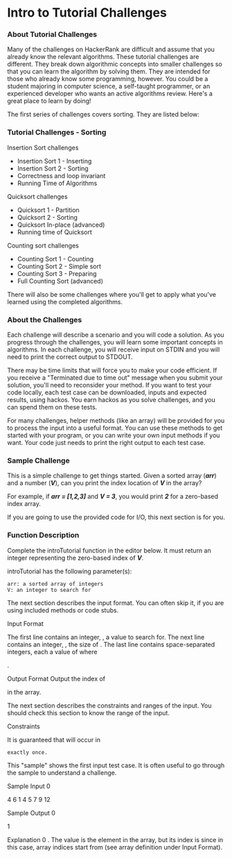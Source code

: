 # Intro to Tutorial Challenges

### About Tutorial Challenges

Many of the challenges on HackerRank are difficult and assume that you already know the relevant algorithms. These tutorial challenges are different. They break down algorithmic concepts into smaller challenges so that you can learn the algorithm by solving them. They are intended for those who already know some programming, however. You could be a student majoring in computer science, a self-taught programmer, or an experienced developer who wants an active algorithms review. Here's a great place to learn by doing!

The first series of challenges covers sorting. They are listed below:

### Tutorial Challenges - Sorting

Insertion Sort challenges

- Insertion Sort 1 - Inserting
- Insertion Sort 2 - Sorting
- Correctness and loop invariant
- Running Time of Algorithms

Quicksort challenges

- Quicksort 1 - Partition
- Quicksort 2 - Sorting
- Quicksort In-place (advanced)
- Running time of Quicksort

Counting sort challenges

- Counting Sort 1 - Counting
- Counting Sort 2 - Simple sort
- Counting Sort 3 - Preparing
- Full Counting Sort (advanced)

There will also be some challenges where you'll get to apply what you've learned using the completed algorithms.

### About the Challenges

Each challenge will describe a scenario and you will code a solution. As you progress through the challenges, you will learn some important concepts in algorithms. In each challenge, you will receive input on STDIN and you will need to print the correct output to STDOUT.

There may be time limits that will force you to make your code efficient. If you receive a "Terminated due to time out" message when you submit your solution, you'll need to reconsider your method. If you want to test your code locally, each test case can be downloaded, inputs and expected results, using hackos. You earn hackos as you solve challenges, and you can spend them on these tests.

For many challenges, helper methods (like an array) will be provided for you to process the input into a useful format. You can use these methods to get started with your program, or you can write your own input methods if you want. Your code just needs to print the right output to each test case.

### Sample Challenge

This is a simple challenge to get things started. Given a sorted array (***arr***) and a number (***V***), can you print the index location of ***V*** in the array?

For example, if ***arr = [1,2,3]*** and ***V = 3***, you would print ***2*** for a zero-based index array.

If you are going to use the provided code for I/O, this next section is for you.

### Function Description

Complete the introTutorial function in the editor below. It must return an integer representing the zero-based index of ***V***.

introTutorial has the following parameter(s):

    arr: a sorted array of integers
    V: an integer to search for

The next section describes the input format. You can often skip it, if you are using included methods or code stubs.

Input Format

The first line contains an integer,
, a value to search for.
The next line contains an integer, , the size of . The last line contains space-separated integers, each a value of where

.

Output Format
Output the index of

in the array.

The next section describes the constraints and ranges of the input. You should check this section to know the range of the input.

Constraints

It is guaranteed that will occur in

    exactly once.

This "sample" shows the first input test case. It is often useful to go through the sample to understand a challenge.

Sample Input 0

4
6
1 4 5 7 9 12

Sample Output 0

1

Explanation 0
. The value is the element in the array, but its index is since in this case, array indices start from (see array definition under Input Format).
